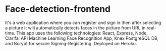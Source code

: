 # Face-detection-frontend

It's a web application where you can register and sign in then after selecting a picture it will automatically detects faces in the picture from URL in real-time. This app uses the following technologies: React, Express, Node, Clarifai API Machine Learning Face Recognition App, Knex PostgreSQL DB, and Bcrypt for secure Signing-Registering. Deployed on Heroku.
